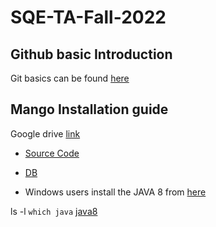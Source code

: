 # SQE-TA-Fall-2022

## Github basic Introduction
Git basics can be found [here](https://rogerdudler.github.io/git-guide/)

## Mango Installation guide

Google drive [link](https://drive.google.com/drive/folders/1zsGemidVeRAzKehKNOEbgn95jVGUUc2N?usp=sharing)



- [Source Code](https://drive.google.com/file/d/1sec7Ky9xzzjqyLG7VA0Jx0LBXsIEUJgh/view?usp=sharing)
- [DB](https://drive.google.com/file/d/1pyzsxMktjIO_sLsgbD3Y4lqF8xEl6vqt/view?usp=sharing)

- Windows users install the JAVA 8 from [here](https://www.openlogic.com/openjdk-downloads?field_java_parent_version_target_id=416&field_operating_system_target_id=436&field_architecture_target_id=391&field_java_package_target_id=396)

ls -l `which java` [java8](https://www.oracle.com/java/technologies/downloads/#jre8-macos)


